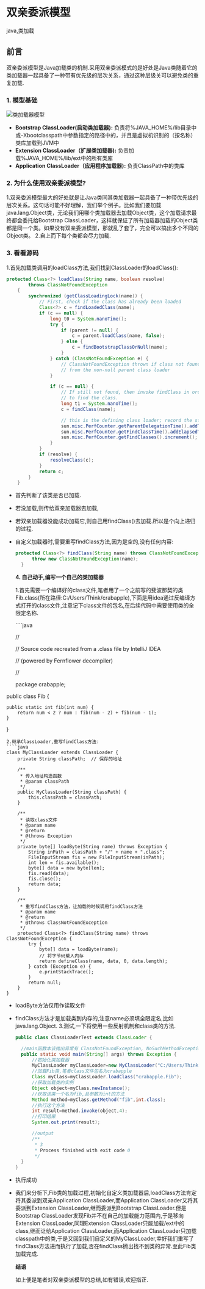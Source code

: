 # 双亲委派模型

java,类加载

## 前言

双亲委派模型是Java加载类的机制.采用双亲委派模式的是好处是Java类随着它的类加载器一起具备了一种带有优先级的层次关系，通过这种层级关可以避免类的重复加载.

### 1. 模型基础

![&#x7C7B;&#x52A0;&#x8F7D;&#x5668;&#x6A21;&#x578B;](https://shaosim-image.oss-cn-chengdu.aliyuncs.com/类加载器模型.jpg)

* **Bootstrap ClassLoader\(启动类加载器\):** 负责将%JAVA\_HOME%/lib目录中或-Xbootclasspath中参数指定的路径中的，并且是虚拟机识别的（按名称）类库加载到JVM中
* **Extension ClassLoader（扩展类加载器\):** 负责加载%JAVA\_HOME%/lib/ext中的所有类库
* **Application ClassLoader（应用程序加载器\):**  负责ClassPath中的类库

### 2. 为什么使用双亲委派模型?

1.双亲委派模型最大的好处就是让Java类同其类加载器一起具备了一种带优先级的层次关系。这句话可能不好理解，我们举个例子。比如我们要加载java.lang.Object类，无论我们用哪个类加载器去加载Object类，这个加载请求最终都会委托给Bootstrap ClassLoader，这样就保证了所有加载器加载的Object类都是同一个类。如果没有双亲委派模型，那就乱了套了，完全可以搞出多个不同的Object类。 2.自上而下每个类都会尽力加载.

### 3. 看看源码

1.首先加载类调用的loadClass方法,我们找到ClassLoader的loadClass\(\):

```java
protected Class<?> loadClass(String name, boolean resolve)
        throws ClassNotFoundException
    {
        synchronized (getClassLoadingLock(name)) {
            // First, check if the class has already been loaded
            Class<?> c = findLoadedClass(name);
            if (c == null) {
                long t0 = System.nanoTime();
                try {
                    if (parent != null) {
                        c = parent.loadClass(name, false);
                    } else {
                        c = findBootstrapClassOrNull(name);
                    }
                } catch (ClassNotFoundException e) {
                    // ClassNotFoundException thrown if class not found
                    // from the non-null parent class loader
                }

                if (c == null) {
                    // If still not found, then invoke findClass in order
                    // to find the class.
                    long t1 = System.nanoTime();
                    c = findClass(name);

                    // this is the defining class loader; record the stats
                    sun.misc.PerfCounter.getParentDelegationTime().addTime(t1 - t0);
                    sun.misc.PerfCounter.getFindClassTime().addElapsedTimeFrom(t1);
                    sun.misc.PerfCounter.getFindClasses().increment();
                }
            }
            if (resolve) {
                resolveClass(c);
            }
            return c;
        }
    }
```

* 首先判断了该类是否已加载.
* 若没加载,则传给双亲加载器去加载,
* 若双亲加载器没能成功加载它,则自己用findClass\(\)去加载.所以是个向上递归的过程.
* 自定义加载器时,需要重写findClass方法,因为是空的,没有任何内容:

  ```java
  protected Class<?> findClass(String name) throws ClassNotFoundException {
        throw new ClassNotFoundException(name);
    }
  ```

  **4. 自己动手,编写一个自己的类加载器**

  1.首先需要一个编译好的class文件,笔者用了一个之前写的斐波那契的类Fib.class\(所在路径:C:/Users/Think/crabapple\),下面是用idea通过反编译方式打开的class文件,注意记下class文件的包名,在后续代码中需要使用类的全限定名称.

  \`\`\`\`java

  //

  // Source code recreated from a .class file by IntelliJ IDEA

  // \(powered by Fernflower decompiler\)

  //

  package crabapple;

public class Fib {

```text
public static int fib(int num) {
    return num < 2 ? num : fib(num - 2) + fib(num - 1);
}
```

}

```text
2.继承ClassLoader,重写findClass方法:
````java
class MyClassLoader extends ClassLoader {
    private String classPath;  // 保存的地址

    /**
     * 传入地址构造函数
     * @param classPath
     */
    public MyClassLoader(String classPath) {
        this.classPath = classPath;
    }

    /**
     * 读取class文件
     * @param name
     * @return
     * @throws Exception
     */
    private byte[] loadByte(String name) throws Exception {
        String inPath = classPath + "/" + name + ".class";
        FileInputStream fis = new FileInputStream(inPath);
        int len = fis.available();
        byte[] data = new byte[len];
        fis.read(data);
        fis.close();
        return data;
    }

    /**
     * 重写findClass方法，让加载的时候调用findClass方法
     * @param name
     * @return
     * @throws ClassNotFoundException
     */
    protected Class<?> findClass(String name) throws ClassNotFoundException {
        try {
            byte[] data = loadByte(name);
            // 将字节码载入内存
            return defineClass(name, data, 0, data.length);
        } catch (Exception e) {
            e.printStackTrace();
        }
        return null;
    }
}
```

* loadByte方法仅用作读取文件
* findClass方法才是加载类到内存的,注意name必须填全限定名,比如java.lang.Object. 3.测试,一下将使用一些反射机制和class类的方法.

  ```java
  public class ClassLoaderTest extends ClassLoader {

    //main函数本该抛出异常有 ClassNotFoundException, NoSuchMethodException, IllegalAccessException, InstantiationException, InvocationTargetException,为了好看,简写成Exception
    public static void main(String[] args) throws Exception {
        //初始化类加载器
        MyClassLoader myClassLoader=new MyClassLoader("C:/Users/Think/crabapple");
        //加载Fib类,笔者class文件包名为crabapple
        Class myClass=myClassLoader.loadClass("crabapple.Fib");
        //获取加载类的实例
        Object object=myClass.newInstance();
        //获取该类一个名为fib,且参数为int的方法
        Method method=myClass.getMethod("fib",int.class);
        //执行这个方法
        int result=method.invoke(object,4);
        //打印结果
        System.out.print(result);

        //output
        /**
         * 3
         * Process finished with exit code 0
         */
    }
  }
  ```

* 执行成功
* 我们来分析下,Fib类的加载过程,初始化自定义类加载器后,loadClass方法肯定将其委派到双亲Application ClassLoader,而Application ClassLoader又将其委派到Extension ClassLoader,继而委派到Bootstrap ClassLoader.但是Bootstrap ClassLoader发现Fib并不在自己的加载能力范围内,于是移向Extension ClassLoader,同理Extension ClassLoader只能加载/ext中的class,继而让给Application ClassLoader,而Application ClassLoader只加载classpath中的类,于是又回到我们自定义的MyClassLoader,幸好我们重写了findClass方法进而执行了加载,否在findClass抛出找不到类的异常.至此Fib类加载完成.

  **结语**

  如上便是笔者对双亲委派模型的总结,如有错误,欢迎指正.

